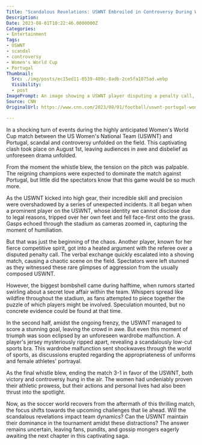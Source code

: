 ```yaml
---
Title: "Scandalous Revelations: USWNT Embroiled in Controversy During Women's World Cup Match Against Portugal"
Description: 
Date: 2023-08-01T10:22:46.0000000Z
Categories:
- Entertainment
Tags:
- USWNT
- scandal
- controversy
- Women's World Cup
- Portugal
Thumbnail:
  Src: ./img/posts/ec15ed11-0539-409c-8adb-2ce5fa1075ad.webp
  Visibility:
  - post
ImagePrompt: An image showing a USWNT player disputing a penalty call, with a shocked crowd and fellow players surrounding her.
Source: CNN
OriginalUrl: https://www.cnn.com/2023/08/01/football/uswnt-portugal-womens-world-cup-spt-intl/index.html

---
```

In a shocking turn of events during the highly anticipated Women's World Cup match between the US Women's National Team (USWNT) and Portugal, scandal and controversy unfolded on the field. This captivating clash took place on August 1st, leaving audiences in awe and disbelief as unforeseen drama unfolded.

From the moment the whistle blew, the tension on the pitch was palpable. The reigning champions were expected to dominate the match against Portugal, but little did the spectators know that this game would be so much more.

As the USWNT kicked into high gear, their incredible skill and precision were overshadowed by a series of unexpected incidents. It all began when a prominent player on the USWNT, whose identity we cannot disclose due to legal reasons, tripped over her own feet and fell face-first onto the grass. Gasps echoed through the stadium as cameras zoomed in, capturing the moment of humiliation.

But that was just the beginning of the chaos. Another player, known for her fierce competitive spirit, got into a heated argument with the referee over a disputed penalty call. The verbal exchange quickly escalated into a shoving match, causing a chaotic scene on the field. Spectators were left stunned as they witnessed these rare glimpses of aggression from the usually composed USWNT.

However, the biggest bombshell came during halftime, when rumors started swirling about a secret love affair within the team. Whispers spread like wildfire throughout the stadium, as fans attempted to piece together the puzzle of which players might be involved. Speculation mounted, but no concrete evidence could be found at that time.

In the second half, amidst the ongoing frenzy, the USWNT managed to score a stunning goal, leaving the crowd in awe. But even this moment of triumph was soon eclipsed by an unforeseen wardrobe malfunction. A player's jersey mysteriously ripped apart, revealing a scandalously low-cut sports bra. This wardrobe malfunction sent shockwaves through the world of sports, as discussions erupted regarding the appropriateness of uniforms and female athletes' portrayal.

As the final whistle blew, ending the match 3-1 in favor of the USWNT, both victory and controversy hung in the air. The women had undeniably proven their athletic prowess, but their actions and personal lives had also been thrust into the spotlight.

Now, as the soccer world recovers from the aftermath of this thrilling match, the focus shifts towards the upcoming challenges that lie ahead. Will the scandalous revelations impact team dynamics? Can the USWNT maintain their dominance in the tournament amidst these distractions? The answer remains uncertain, leaving fans, pundits, and gossip mongers eagerly awaiting the next chapter in this captivating saga.
